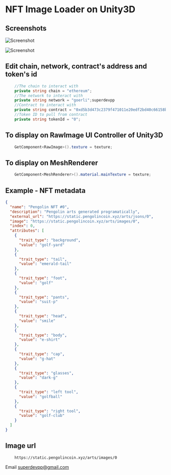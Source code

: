 # NFT Image Loader on Unity3D

## Screenshots

![Screenshot](https://github.com/superdevpp/NFTImageLoader4Unity/blob/main/Screenshot_1.png?raw=true)

![Screenshot](https://github.com/superdevpp/NFTImageLoader4Unity/blob/main/Screenshot_2.png?raw=true)

## Edit chain, network, contract's address and token's id
``` c#
    //The chain to interact with
    private string chain = "ethereum";
    //The network to interact with
    private string network = "goerli";superdevpp
    //Contract to interact with
    private string contract = "0xd5b3d473c2379f471011e20edf2bd40c66158b97";
    //Token ID to pull from contract
    private string tokenId = "0";
```

## To display on RawImage UI Controller of Unity3D
``` c#
	GetComponent<RawImage>().texture = texture;
```

## To display on MeshRenderer 
``` c#
	GetComponent<MeshRenderer>().material.mainTexture = texture;
```

## Example - NFT metadata
``` json
{
  "name": "Pengolin NFT #0",
  "description": "Pengolin arts generated programatically",
  "external_url": "https://static.pengolincoin.xyz/arts/jsons/0",
  "image": "https://static.pengolincoin.xyz/arts/images/0",
  "index": 0,
  "attributes": [
    {
      "trait_type": "background",
      "value": "golf-yard"
    },
    {
      "trait_type": "tail",
      "value": "emerald-tail"
    },
    {
      "trait_type": "foot",
      "value": "golf"
    },
    {
      "trait_type": "pants",
      "value": "suit-p"
    },
    {
      "trait_type": "head",
      "value": "smile"
    },
    {
      "trait_type": "body",
      "value": "e-shirt"
    },
    {
      "trait_type": "cap",
      "value": "g-hat"
    },
    {
      "trait_type": "glasses",
      "value": "dark-g"
    },
    {
      "trait_type": "left tool",
      "value": "golfball"
    },
    {
      "trait_type": "right tool",
      "value": "golf-club"
    }
  ]
}
```

## Image url
```
	https://static.pengolincoin.xyz/arts/images/0
```

Email [superdevpp@gmail.com](mailto:superdevpp@gmail.com)
